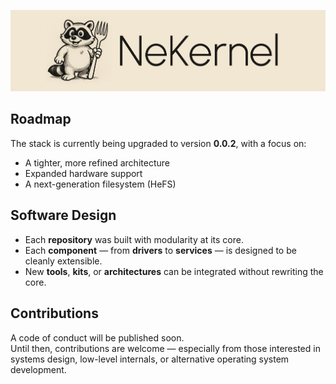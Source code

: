 ![Logo](../NEKERNEL_ORG.png)

## Roadmap

The stack is currently being upgraded to version **0.0.2**, with a focus on:
- A tighter, more refined architecture
- Expanded hardware support
- A next-generation filesystem (HeFS)

## Software Design

- Each **repository** was built with modularity at its core.  
- Each **component** — from **drivers** to **services** — is designed to be cleanly extensible.  
- New **tools**, **kits**, or **architectures** can be integrated without rewriting the core.

## Contributions

A code of conduct will be published soon.  
Until then, contributions are welcome — especially from those interested in systems design, low-level internals, or alternative operating system development.
